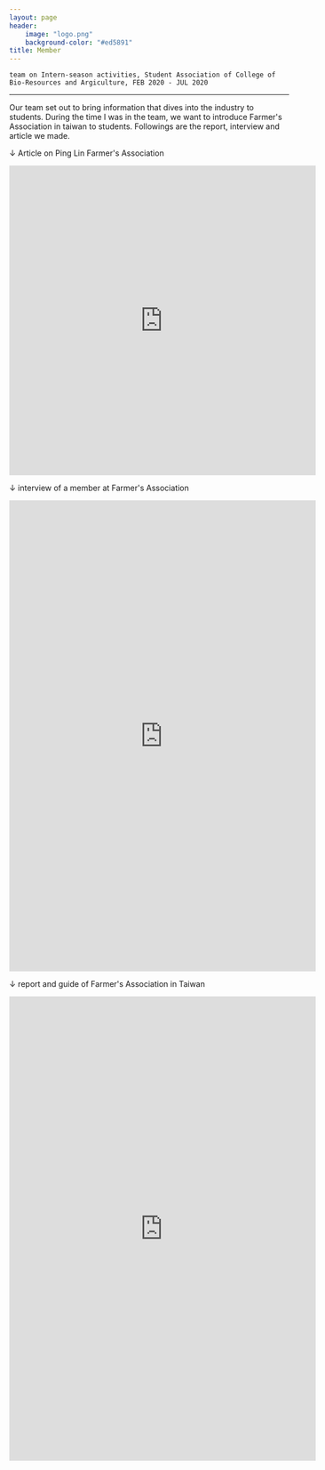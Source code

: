 ```yaml
---
layout: page
header:
    image: "logo.png"
    background-color: "#ed5891"
title: Member   
---
```


`team on Intern-season activities, Student Association of College of Bio-Resources and Argiculture, FEB 2020 - JUL 2020`

---

Our team set out to bring information that dives into the industry to students. During the time I was in the team, we want to introduce Farmer's Association in taiwan to students. Followings are the report, interview and article we made.

&darr; Article on Ping Lin Farmer's Association
<div class="flex-video">
        <iframe src="https://www.facebook.com/plugins/post.php?href=https%3A%2F%2Fwww.facebook.com%2Fnotes%2F%25E8%2587%25BA%25E5%25A4%25A7%25E7%2594%259F%25E8%25BE%25B2%25E5%25AD%25B8%25E9%2599%25A2%25E5%25AD%25B8%25E7%2594%259F%25E6%259C%2583%2F%25E8%25BE%25B2%25E6%259C%2583%25E5%258F%2583%25E8%25A8%25AA%25E7%2595%25AA%25E5%25A4%2596%25E7%25AF%2587-%25E8%258C%25B6%25E5%258A%25A0%25E5%25B7%25A5%25E5%25BB%25A0%25E8%2588%2587%25E5%259D%25AA%25E6%259E%2597%25E5%258D%25B0%25E8%25B1%25A1%2F2887029004758227%2F%3Fav%3D183513461776475%26eav%3DAfaQEQRv2Zz0bVHhnxu32ROLfR1LecixY6VPYBRe9JWKIIHnFvQV-SIb9g09Xeqifu0&show_text=true&width=552&height=557&appId" width="552" height="557" style="border:none;overflow:hidden" scrolling="no" frameborder="0" allowTransparency="true" allow="encrypted-media"></iframe>
</div>

&darr; interview of a member at Farmer's Association
<div class="flex-video">
        <iframe src="https://www.facebook.com/plugins/post.php?href=https%3A%2F%2Fwww.facebook.com%2FNtuAbc%2Fposts%2F2826013177526477&show_text=true&width=552&height=847&appId" width="552" height="847" style="border:none;overflow:hidden" scrolling="no" frameborder="0" allowTransparency="true" allow="encrypted-media"></iframe>
</div>

&darr; report and guide of Farmer's Association in Taiwan
<div class="flex-video">
        <iframe src="https://www.facebook.com/plugins/post.php?href=https%3A%2F%2Fwww.facebook.com%2FNtuAbc%2Fposts%2F2623725854421878&show_text=true&width=552&height=835&appId" width="552" height="835" style="border:none;overflow:hidden" scrolling="no" frameborder="0" allowTransparency="true" allow="encrypted-media"></iframe>
</div>
